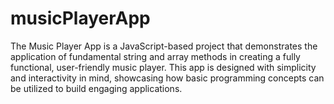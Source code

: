 # musicPlayerApp
The Music Player App is a JavaScript-based project that demonstrates the application of fundamental string and array methods in creating a fully functional, user-friendly music player. This app is designed with simplicity and interactivity in mind, showcasing how basic programming concepts can be utilized to build engaging applications.
